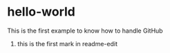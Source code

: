 # hello-world
This is the first example to know how to handle GitHub
1. this is the first mark in readme-edit

